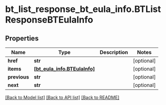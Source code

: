 # bt_list_response_bt_eula_info.BTListResponseBTEulaInfo

## Properties
Name | Type | Description | Notes
------------ | ------------- | ------------- | -------------
**href** | **str** |  | [optional] 
**items** | [**[bt_eula_info.BTEulaInfo]**](BTEulaInfo.md) |  | [optional] 
**previous** | **str** |  | [optional] 
**next** | **str** |  | [optional] 

[[Back to Model list]](../README.md#documentation-for-models) [[Back to API list]](../README.md#documentation-for-api-endpoints) [[Back to README]](../README.md)


